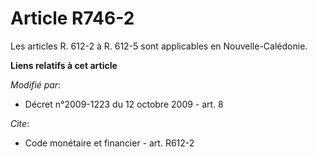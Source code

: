 # Article R746-2

Les articles R. 612-2 à R. 612-5 sont applicables en Nouvelle-Calédonie.

**Liens relatifs à cet article**

_Modifié par_:

  - Décret n°2009-1223 du 12 octobre 2009 - art. 8

_Cite_:

  - Code monétaire et financier - art. R612-2

